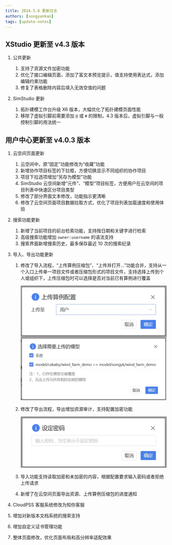 ```yaml
---
title: 2024.5.8 更新日志
authors: [songyankan]
tags: [update-notes]
---
```


## XStudio 更新至 v4.3 版本

1. 公共更新
   1. 支持了资源文件加密功能
   2. 优化了接口编辑页面，添加了富文本预览提示，值支持使用表达式，添加编辑约束功能
   3. 修复了表格删除内容后填入无效空值的问题

2. SimStudio 更新
   1. 拓扑建模工作台升级 X6 版本，大幅优化了拓扑建模页面性能
   2. 移除了虚拟引脚前需要添加 `@` 或 `#` 的限制，4.3 版本后，虚拟引脚与一般控制引脚的用法统一
   
## 用户中心更新至 v4.0.3 版本
<!-- truncate -->
1. 云空间页面更新
   1. 云空间中，原“固定”功能修改为“收藏”功能
   2. 新增协作项目标签的下拉框，方便切换显示不同组织的协作项目
   3. 项目下拉选项增加“另存为模型”功能
   4. SimStudio 云空间新增“元件”、“模型”项目标签，方便用户在云空间的项目列表中快速区分项目类型
   5. 修改了部分界面文本修改，功能指示更清晰
   6. 修改了云空间页面项目数据拉取方式，优化了项目列表加载速度和使用体验
   
2. 搜索功能更新
   1. 新增了当前项目的前台检索功能，支持按日期和关键字进行检索
   2. 高级搜索功能增加 `owner:username` 的语法支持
   3. 搜索界面新增搜索历史，最多保存最近 10 次的搜索纪录

3. 导入、导出功能更新
   1. 修改了导入流程，“上传算例压缩包”、“上传并打开…”功能合并，支持从一个入口上传单一项目文件或者压缩包形式的项目文件，支持选择上传到个人或组织下，上传压缩包时可以选择是否对当前已有算例进行覆盖

      ![导入对话框](./导入对话框.png)

   2. 修改了导出流程，导出增加资源审计，支持配置加密功能
   
      ![导出时可添加密码](./导出时可添加密码.png)

   3. 导入功能支持读取加密和未加密的内容，根据配置要求输入密码或者拒绝上传请求
   4. 新增了在云空间页面导出资源、上传算例压缩包的进度通知

4. CloudPSS 客服系统修改为知你客服
5. 增加对新版本文档系统的搜索支持
6. 增加自定义证书管理功能
7. 整体页面修改，优化页面布局和高分辨率适配效果
